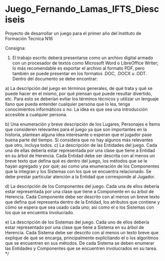 # Juego_Fernando_Lamas_IFTS_Diesciseis

Proyecto de desarrollar un juego para el primer año del Instituto de Formación Tecnica N16

Consigna:

1) El trabajo escrito deberá presentarse como un archivo digital armado con un
procesador de textos como Microsoft Word o LibreOffice Writer; lo más
recomendable es exportar el archivo al formato PDF, pero también se puede
presentar en los formatos .DOC, .DOCX u .ODT. Dentro del documento se
debe encontrar:

a) La descripción del juego en términos generales, de qué trata y qué se
puede hacer en el mismo, por qué piensan que puede resultar
divertido, etc. Para esto se deberían evitar los términos técnicos y
utilizar un lenguaje llano que pueda entender cualquier persona que lo
lea, tenga conocimientos informáticos o no. La idea es que sea una
introducción accesible a cualquier persona.

b) Una enumeración y breve descripción de los Lugares, Personajes e
Ítems que consideren relevantes para el juego ya que son importantes
en la historia, plantean alguna idea interesante o esperan que el
jugador pase buena parte del tiempo. Si considera que no hay algunos
más relevantes que otro, incluya todos.
c) La descripción de las Entidades del juego. Cada una de ellas debería
estar representada por una clase que tiene a Entidad en su árbol de
Herencia. Cada Entidad debe ser descrita con al menos un breve texto
que defina qué es dentro del juego, los métodos que se le hayan
agregado y por qué; así como una enumeración de los Componentes
que la integran y los Sistemas con los que se encuentra relacionado.
Se debe prestar particular atención a la Entidad que corresponde al
Jugador.

d) La descripción de los Componentes del juego. Cada una de ellos
debería estar representada por una clase que tiene a Componente en
su árbol de Herencia. Cada Componente debe ser descrito con al
menos un breve texto que defina qué representa dentro de la Entidad,
los atributos que contiene y cómo se espera que sea usado cada uno;
así como el o los Sistemas con los que se encuentra involucrado.

e) La descripción de los Sistemas del juego. Cada uno de ellos debería
estar representado por una clase que tiene a Sistema en su árbol de
Herencia. Cada Sistema debe ser descrito con al menos un texto
breve que explique de qué se encarga, principalmente explicitando el o
los algoritmos que se encuentren en sus métodos. De cada Sistema se
deben enumerar las Entidades y Componentes que se encuentren
involucrados en su tarea.
 */
